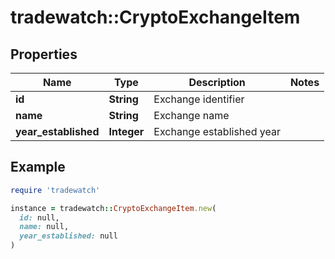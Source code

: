 # tradewatch::CryptoExchangeItem

## Properties

| Name | Type | Description | Notes |
| ---- | ---- | ----------- | ----- |
| **id** | **String** | Exchange identifier |  |
| **name** | **String** | Exchange name |  |
| **year_established** | **Integer** | Exchange established year |  |

## Example

```ruby
require 'tradewatch'

instance = tradewatch::CryptoExchangeItem.new(
  id: null,
  name: null,
  year_established: null
)
```

